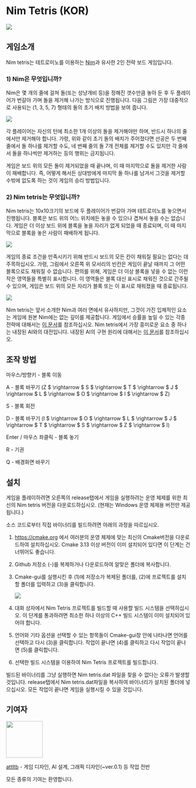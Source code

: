 # Nim Tetris (KOR)

<img align="left" src="doc/title1.png"><br clear="left"/>





## 게임소개

Nim tetris는 테트로미노를 이용하는 [Nim](https://en.wikipedia.org/wiki/Nim)과 유사한 2인 전략 보드 게임입니다.



### 1) Nim은 무엇입니까?

Nim은 몇 개의 줄에 걸쳐 돌(또는 성냥개비 등)을 정해진 갯수만큼 놓아 둔 후 두 플레이어가 번갈아 가며 돌을 제거해 나가는 방식으로 진행됩니다. 다음 그림은 가장 대중적으로 사용되는 (1, 3, 5, 7) 형태의 돌의 초기 배치 방법을 보여 줍니다.

<img align="left" src="doc/NimGame.png"><br clear="left"/>

각 플레이어는 자신의 턴에 최소한 1개 이상의 돌을 제거해야만 하며, 반드시 하나의 줄에서만 제거해야 합니다. 가령, 위와 같이 초기 돌의 배치가 주어졌다면 선공은 두 번째 줄에서 돌 하나를 제거할 수도, 네 번째 줄의 돌 7개 전체를 제거할 수도 있지만 각 줄에서 돌을 하나씩만 제거하는 등의 행위는 금지됩니다.

게임은 보드 위의 모든 돌이 제거되었을 때 끝나며, 이 때 마지막으로 돌을 제거한 사람이 패배합니다. 즉, 어떻게 해서든 상대방에게 마지막 돌 하나를 남겨서 그것을 제거할 수밖에 없도록 하는 것이 게임의 승리 방법입니다.



### 2) Nim tetris는 무엇입니까?

Nim tetris는 10x10크기의 보드에 두 플레이어가 번갈아 가며 테트로미노를 놓으면서 진행됩니다. 블록은 보드 위의 어느 위치에든 놓을 수 있으나 겹쳐서 놓을 수는 없습니다. 게임은 더 이상 보드 위에 블록을 놓을 자리가 없게 되었을 때 종료되며, 이 때 마지막으로 블록을 놓은 사람이 패배하게 됩니다.

<img align="left" src="doc/NimTetrisGame_0.png"><br clear="left"/>

게임의 종료 조건을 만족시키기 위해 반드시 보드의 모든 칸이 채워질 필요는 없다는 데 주목하십시오. 가령, 그림에서 오른쪽 위 모서리의 빈칸은 게임이 끝날 때까지 그 어떤 블록으로도 채워질 수 없습니다. 편의를 위해, 게임은 더 이상 블록을 넣을 수 없는 이런 작은 영역들을 특별히 표시합니다. 이 영역들은 블록 대신 표시로 채워진 것으로 간주될 수 있으며, 게임은 보드 위의 모든 자리가 블록 또는 이 표시로 채워졌을 때 종료됩니다.

<img align="left" src="doc/NimTetrisGame_1.png"><br clear="left"/>

Nim tetris는 앞서 소개한 Nim과 여러 면에서 유사하지만, 그것이 가진 입체적인 요소는 게임에 원본 Nim에는 없는 깊이를 제공합니다. 게임에서 승률을 높일 수 있는 각종 전략에 대해서는 [이 문서](Strategy.kor.md)를 참조하십시오. Nim tetris에서 가장 흥미로운 요소 중 하나는 내장된 AI와의 대전입니다. 내장된 AI의 구현 원리에 대해서는 [이 문서](Strategy.kor.md)를 참조하십시오.





## 조작 방법

마우스/방향키 - 블록 이동

A - 블록 바꾸기 (Z $ \rightarrow $  S $ \rightarrow $  T $ \rightarrow $ J $ \rightarrow $ L $ \rightarrow $ O $ \rightarrow $ I $ \rightarrow $ Z)

S - 블록 회전

D - 블록 바꾸기 (I $ \rightarrow $ O $ \rightarrow $ L $ \rightarrow $ J $ \rightarrow $ T $ \rightarrow $ S $ \rightarrow $ Z $ \rightarrow $ I)

Enter / 마우스 좌클릭 - 블록 놓기

R - 기권

Q - 배경화면 바꾸기





## 설치

게임을 플레이하려면 오른쪽의 release탭에서 게임을 실행하려는 운영 체제를 위한 최신의 Nim tetris 버전을 다운로드하십시오. (현재는 Windows 운영 체제용 버전만 제공됩니다.)

소스 코드로부터 직접 바이너리를 빌드하려면 아래의 과정을 따르십시오.

1. https://cmake.org 에서 여러분의 운영 체제에 맞는 최신의 Cmake버전을 다운로드하여 설치하십시오. Cmake 3.13 이상 버전이 이미 설치되어 있다면 이 단계는 건너뛰어도 좋습니다.

2. Github 저장소 (-)를 복제하거나 다운로드하여 알맞은 폴더에 복사합니다.

3. Cmake-gui를 실행시킨 후 (1)에 저장소가 복제된 폴더를, (2)에 프로젝트를 설치할 폴더를 입력하고 (3)을 클릭합니다.

   <img align="left" src="doc/Cmake.kor.png"><br clear="left"/>

4. 대화 상자에서 Nim Tetris 프로젝트를 빌드할 때 사용할 빌드 시스템을 선택하십시오. 이 단계를 통과하려면 최소한 하나 이상의 C++ 빌드 시스템이 이미 설치되어 있어야 합니다. 

5. 언어와 기타 옵션을 선택할 수 있는 항목들이 Cmake-gui창 안에 나타나면 언어를 선택하고 다시 (3)을 클릭합니다. 작업이 끝나면 (4)를 클릭하고 다시 작업이 끝나면 (5)를 클릭합니다.

6. 선택한 빌드 시스템을 이용하여 Nim Tetris 프로젝트를 빌드합니다. 

빌드된 바이너리를 그냥 실행하면 Nim tetris.dat 파일을 찾을 수 없다는 오류가 발생할 것입니다. release탭에서 Nim tetris.dat파일을 복사하여 바이너리가 설치된 폴더에 넣으십시오. 모든 작업이 끝나면 게임을 실행시킬 수 있을 것입니다.






## 기여자

<a href="https://github.com/attltb"><img src="https://avatars.githubusercontent.com/u/77376670?v=4" width="100px;" alt=""/></a>

<a href="https://github.com/attltb">attltb</a> - 게임 디자인, AI 설계, 그래픽 디자인(~ver.0.1) 등 작업 전반

모든 종류의 기여는 환영합니다.
